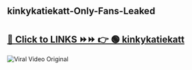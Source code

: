 
 ## kinkykatiekatt-Only-Fans-Leaked

# <h2><a href="https://clipsfans.com/kinkykatiekatt&ref=git">🔗 Click to LINKS ⏩⏩ 👉 🟢 kinkykatiekatt </a></h2>

<a href="https://clipsfans.com/kinkykatiekatt&ref=git" rel="nofollow" data-target="animated-image.originalLink"><img src="https://i.ibb.co.com/xMMVF88/686577567.gif" alt="Viral Video Original" style="max-width: 100%; display: inline-block;" data-target="animated-image.originalImage"></a>
